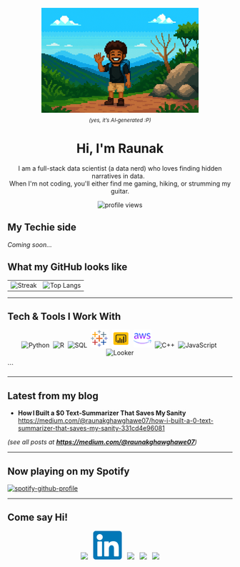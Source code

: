 <!-- === Banner ========================================================== -->
<p align="center">
  <img src="images/banner.png" alt="banner" width="70%">
  <br>
  <sub><em>(yes, it’s AI‑generated :P)</em></sub>
</p>

<h1 align="center">Hi, I'm Raunak</h1>

<p align="center">
  I am a full-stack data scientist (a data nerd) who loves finding hidden narratives in data. &nbsp<br>
  When I'm not coding, you'll either find me gaming, hiking, or strumming my guitar.
</p>

<!-- === Visitor counter (auto-increments) =============================== -->
<p align="center">
  <img src="https://komarev.com/ghpvc/?username=raunakg98&style=flat&color=blue" alt="profile views">
</p>

## My Techie side
*Coming soon…*

## What my GitHub looks like

| | |
|---|---|
| ![Streak](https://streak-stats.demolab.com?user=raunakg98&theme=tokyonight) | ![Top Langs](https://github-readme-stats.vercel.app/api/top-langs/?username=raunakg98&layout=compact&theme=tokyonight&langs_count=8) |

---

## Tech & Tools I Work With
<p align="center"> <img src="https://cdn.simpleicons.org/python/3776AB" height="40" alt="Python">&nbsp; <img src="https://cdn.simpleicons.org/r/276DC3" height="40" alt="R">&nbsp; <img src="https://cdn.simpleicons.org/mysql/4479A1" height="40" alt="SQL">&nbsp; <img src="/images/tableau.png" height="40" alt="Tableau">&nbsp; <img src="images/powerbi.png" height="40" alt="Power BI">&nbsp; <img src="/images/aws.png" height="40" alt="AWS">&nbsp; <img src="https://cdn.simpleicons.org/cplusplus/00599C" height="40" alt="C++">&nbsp; <img src="https://cdn.simpleicons.org/javascript/F7DF1E" height="40" alt="JavaScript">&nbsp; <img src="looker.png" height="40" alt="Looker"> </p> ```

---

## Latest from my blog
<!-- Blog posts are injected below by GitHub Action -->
<!-- BLOG-POST-LIST:START -->
<!-- BLOG-POST-LIST:END -->
- **How I Built a $0 Text‑Summarizer That Saves My Sanity**  
  <https://medium.com/@raunakghawghawe07/how-i-built-a-0-text-summarizer-that-saves-my-sanity-331cd4e96081>

*(see all posts at **<https://medium.com/@raunakghawghawe07>**)*

---

## Now playing on my Spotify
[![spotify-github-profile](https://spotify-github-profile.kittinanx.com/api/view?uid=v5nv4l5yu733wzvej1rxn4gcb&cover_image=true&theme=novatorem&show_offline=false&background_color=121212&interchange=true&bar_color=53b14f&bar_color_cover=false)](https://spotify-github-profile.kittinanx.com/api/view?uid=v5nv4l5yu733wzvej1rxn4gcb&redirect=true)

---

## Come say Hi!

<p align="center">
  <a href="https://instagram.com/i_ronik"><img height="64" src="https://cdn.simpleicons.org/instagram"></a>&nbsp;&nbsp;
  <a href="https://linkedin.com/in/raunak-gh"><img height="64" src="images/linkedin-svgrepo-com.svg"></a>&nbsp;&nbsp;
  <a href="https://personal-portfolio-site-kxxo.vercel.app/"><img height="64" src="https://cdn.simpleicons.org/vercel"></a>&nbsp;&nbsp;
  <a href="https://medium.com/@raunakghawghawe07"><img height="64" src="https://cdn.simpleicons.org/medium"></a>&nbsp;&nbsp;
  <a href="mailto:raunakghawghawe07@gmail.com"><img height="64" src="https://cdn.simpleicons.org/gmail"></a>
</p>

